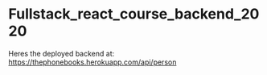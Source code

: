 # Fullstack_react_course_backend_2020

Heres the deployed backend at: https://thephonebooks.herokuapp.com/api/person
